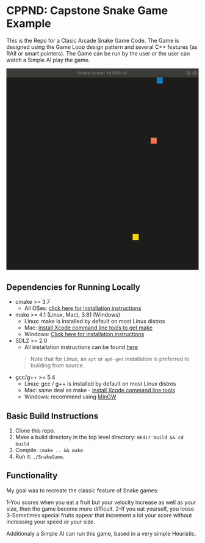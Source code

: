 # CPPND: Capstone Snake Game Example

This is the Repo for a Clasic Arcade Snake Game Code. The Game is designed using the Game Loop design pattern and several C++ features (as RAII or smart pointers).
The Game can be run by the user or the user can watch a Simple AI play the game.

<img src="auto_snake.gif"/>

## Dependencies for Running Locally
* cmake >= 3.7
  * All OSes: [click here for installation instructions](https://cmake.org/install/)
* make >= 4.1 (Linux, Mac), 3.81 (Windows)
  * Linux: make is installed by default on most Linux distros
  * Mac: [install Xcode command line tools to get make](https://developer.apple.com/xcode/features/)
  * Windows: [Click here for installation instructions](http://gnuwin32.sourceforge.net/packages/make.htm)
* SDL2 >= 2.0
  * All installation instructions can be found [here](https://wiki.libsdl.org/Installation)
  >Note that for Linux, an `apt` or `apt-get` installation is preferred to building from source. 
* gcc/g++ >= 5.4
  * Linux: gcc / g++ is installed by default on most Linux distros
  * Mac: same deal as make - [install Xcode command line tools](https://developer.apple.com/xcode/features/)
  * Windows: recommend using [MinGW](http://www.mingw.org/)

## Basic Build Instructions

1. Clone this repo.
2. Make a build directory in the top level directory: `mkdir build && cd build`
3. Compile: `cmake .. && make`
4. Run it: `./SnakeGame`.

## Functionality

My goal was to recreate the classic feature of Snake games:

1-You scores when you eat a fruit but your velocity increase as well as your size, then the game become more difficult.
2-If you eat yourself, you loose
3-Sometimes special fruits appear that increment a lot your score without increasing your speed or your size.

Additionaly a Simple AI can run this game, based in a very simple Heuristic.